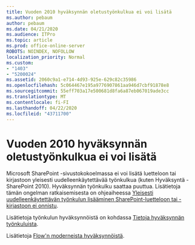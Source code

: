 ```yaml
---
title: Vuoden 2010 hyväksynnän oletustyönkulkua ei voi lisätä
ms.author: pebaum
author: pebaum
ms.date: 04/21/2020
ms.audience: ITPro
ms.topic: article
ms.prod: office-online-server
ROBOTS: NOINDEX, NOFOLLOW
localization_priority: Normal
ms.custom:
- "1403"
- "5200024"
ms.assetid: 2060c9a1-e714-4d93-925e-629c82c35986
ms.openlocfilehash: 5c064467e195a9776907861aa946d7cbf91878e8
ms.sourcegitcommit: 55eff703a17e500681d8fa6a87eb067019ade3cc
ms.translationtype: MT
ms.contentlocale: fi-FI
ms.lasthandoff: 04/22/2020
ms.locfileid: "43711700"
---
```

# <a name="cant-add-default-2010-approval-workflow"></a>Vuoden 2010 hyväksynnän oletustyönkulkua ei voi lisätä

Microsoft SharePoint -sivustokokoelmassa ei voi lisätä luetteloon tai kirjastoon yleisesti uudelleenkäytettävää työnkulkua (kuten Hyväksyntä - SharePoint 2010). Hyväksynnän työnkulku saattaa puuttua. Lisätietoja tämän ongelman ratkaisemisesta on ohjeaiheessa [Yleisesti uudelleenkäytettävän työnkulun lisääminen SharePoint-luetteloon tai -kirjastoon ei onnistu](https://support.microsoft.com/help/4467263/sharepoint-designer-2013-shows-empty-wfpub-library).

Lisätietoja työnkulun hyväksynnöistä on kohdassa [Tietoja hyväksynnän työnkuluista](https://support.office.com/article/All-about-Approval-workflows-078C5A89-821F-44A9-9530-40BB34F9F742). 
 
Lisätietoja [Flow'n moderneista hyväksynnöistä](https://flow.microsoft.com/blog/introducing-modern-approvals). 
  